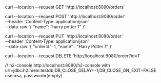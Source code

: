 
curl --location --request GET 'http://localhost:8080/orders'

curl --location --request POST 'http://localhost:8080/order' \
--header 'Content-Type: application/json' \
--data-raw '{
    "name": "harry potter 1"
}'

curl --location --request PUT 'http://localhost:8080/order' \
--header 'Content-Type: application/json' \
--data-raw '{
    "orderId": 1,
    "name" : "Harry Potter 1"
}'

curl --location --request DELETE 'http://localhost:8080/order?id=1'



// h2-console
http://localhost:8080/h2-console
with url=jdbc:h2:mem:testdb;DB_CLOSE_DELAY=-1;DB_CLOSE_ON_EXIT=FALSE
user=sa, password=(empty)